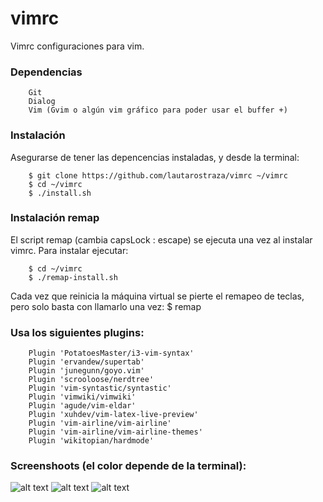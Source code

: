 # vimrc
Vimrc configuraciones para vim.

### Dependencias
```
    Git
    Dialog
    Vim (Gvim o algún vim gráfico para poder usar el buffer +)
```

### Instalación
Asegurarse de tener las depencencias instaladas, y desde la terminal:
```
    $ git clone https://github.com/lautarostraza/vimrc ~/vimrc
    $ cd ~/vimrc
    $ ./install.sh
```

### Instalación remap
El script remap (cambia capsLock : escape) se ejecuta una vez al instalar vimrc.
Para instalar ejecutar:
```
    $ cd ~/vimrc
    $ ./remap-install.sh
```
Cada vez que reinicia la máquina virtual se pierte el remapeo de teclas,
    pero solo basta con llamarlo una vez: $ remap


### Usa los siguientes plugins:
```
    Plugin 'PotatoesMaster/i3-vim-syntax'
    Plugin 'ervandew/supertab'
    Plugin 'junegunn/goyo.vim'
    Plugin 'scrooloose/nerdtree'
    Plugin 'vim-syntastic/syntastic'
    Plugin 'vimwiki/vimwiki'
    Plugin 'agude/vim-eldar'
    Plugin 'xuhdev/vim-latex-live-preview'
    Plugin 'vim-airline/vim-airline'
    Plugin 'vim-airline/vim-airline-themes'
    Plugin 'wikitopian/hardmode'
```

### Screenshoots (el color depende de la terminal):
![alt text](https://raw.githubusercontent.com/lautarostraza/vimrc/master/im%C3%A1genes/screenshoot-1.png)
![alt text](https://raw.githubusercontent.com/lautarostraza/vimrc/master/im%C3%A1genes/screenshoot-2.png)
![alt text](https://raw.githubusercontent.com/lautarostraza/vimrc/master/im%C3%A1genes/screenshoot-3.png)
